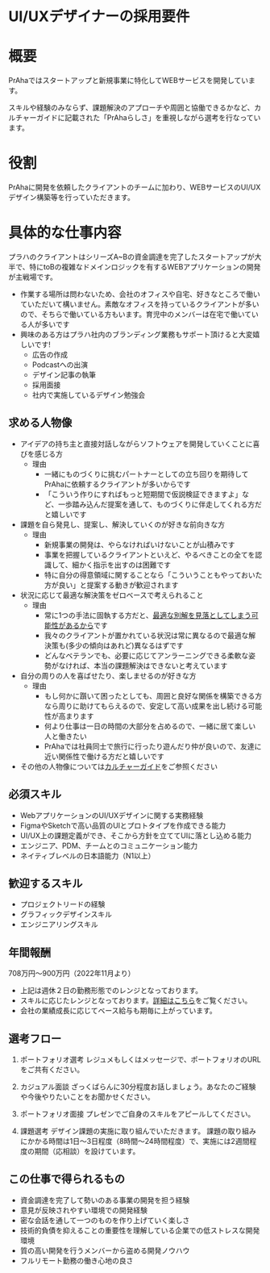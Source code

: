 # UI/UXデザイナーの採用要件

# 概要
PrAhaではスタートアップと新規事業に特化してWEBサービスを開発しています。

スキルや経験のみならず、課題解決のアプローチや周囲と協働できるかなど、カルチャーガイドに記載された「PrAhaらしさ」を重視しながら選考を行なっています。

# 役割
PrAhaに開発を依頼したクライアントのチームに加わり、WEBサービスのUI/UXデザイン構築等を行っていただきます。

# 具体的な仕事内容
プラハのクライアントはシリーズA~Bの資金調達を完了したスタートアップが大半で、特にtoBの複雑なドメインロジックを有するWEBアプリケーションの開発が主戦場です。

- 作業する場所は問わないため、会社のオフィスや自宅、好きなところで働いていただいて構いません。素敵なオフィスを持っているクライアントが多いので、そちらで働いている方もいます。育児中のメンバーは在宅で働いている人が多いです
- 興味のある方はプラハ社内のブランディング業務もサポート頂けると大変嬉しいです!
  - 広告の作成
  - Podcastへの出演
  - デザイン記事の執筆
  - 採用面接
  - 社内で実施しているデザイン勉強会

## 求める人物像
- アイデアの持ち主と直接対話しながらソフトウェアを開発していくことに喜びを感じる方
  - 理由
    - 一緒にものづくりに挑むパートナーとしての立ち回りを期待してPrAhaに依頼するクライアントが多いからです
    - 「こういう作りにすればもっと短期間で仮説検証できますよ」など、一歩踏み込んだ提案を通して、ものづくりに伴走してくれる方だと嬉しいです
- 課題を自ら発見し、提案し、解決していくのが好きな前向きな方
  - 理由
    - 新規事業の開発は、やらなければいけないことが山積みです
    - 事業を把握しているクライアントといえど、やるべきことの全てを認識して、細かく指示を出すのは困難です
    - 特に自分の得意領域に関することなら「こういうこともやっておいた方が良い」と提案する動きが歓迎されます
- 状況に応じて最適な解決策をゼロベースで考えられること
  - 理由
    - 常に1つの手法に固執する方だと、[最適な別解を見落としてしまう可能性があるから](https://www.google.com/search?q=%E3%83%8F%E3%83%B3%E3%83%9E%E3%83%BC%E3%81%97%E3%81%8B%E6%8C%81%E3%81%A3%E3%81%A6%E3%81%84%E3%81%AA%E3%81%91%E3%82%8C%E3%81%B0%E5%85%A8%E3%81%A6%E3%81%8C%E9%87%98%E3%81%AE%E3%82%88%E3%81%86%E3%81%AB%E8%A6%8B%E3%81%88%E3%82%8B&oq=%E3%83%8F%E3%83%B3%E3%83%9E%E3%83%BC%E3%81%97%E3%81%8B%E6%8C%81%E3%81%A3%E3%81%A6%E3%81%84%E3%81%AA%E3%81%91%E3%82%8C%E3%81%B0%E5%85%A8%E3%81%A6%E3%81%8C%E9%87%98%E3%81%AE%E3%82%88%E3%81%86%E3%81%AB%E8%A6%8B%E3%81%88%E3%82%8B&aqs=chrome..69i57.6400j0j4&sourceid=chrome&ie=UTF-8)です
    - 我々のクライアントが置かれている状況は常に異なるので最適な解決策も(多少の傾向はあれど)異なるはずです
    - どんなベテランでも、必要に応じてアンラーニングできる柔軟な姿勢がなければ、本当の課題解決はできないと考えています
- 自分の周りの人を喜ばせたり、楽しませるのが好きな方
  - 理由
    - もし何かに躓いて困ったとしても、周囲と良好な関係を構築できる方なら周りに助けてもらえるので、安定して高い成果を出し続ける可能性が高まります
    - 何より仕事は一日の時間の大部分を占めるので、一緒に居て楽しい人と働きたい
    - PrAhaでは社員同士で旅行に行ったり遊んだり仲が良いので、友達に近い関係性で働ける方だと嬉しいです
- その他の人物像については[カルチャーガイド](/for-external/culture)をご参照ください

## 必須スキル
- WebアプリケーションのUI/UXデザインに関する実務経験
- FigmaやSketchで高い品質のUIとプロトタイプを作成できる能力
- UI/UX上の課題定義ができ、そこから方針を立ててUIに落とし込める能力
- エンジニア、PDM、チームとのコミュニケーション能力
- ネイティブレベルの日本語能力（N1以上） 

## 歓迎するスキル
- プロジェクトリードの経験
- グラフィックデザインスキル
- エンジニアリングスキル

## 年間報酬
708万円～900万円（2022年11月より）

- 上記は週休２日の勤務形態でのレンジとなっております。
- スキルに応じたレンジとなっております。[詳細はこちら](/for-external/company-system/evaluation)をご覧ください。
- 会社の業績成長に応じてベース給与も期毎に上がっています。

## 選考フロー
1. ポートフォリオ選考
レジュメもしくはメッセージで、ポートフォリオのURLをご共有ください。

2. カジュアル面談
ざっくばらんに30分程度お話しましょう。あなたのご経験や今後やりたいことをお聞かせください。

3. ポートフォリオ面接
プレゼンでご自身のスキルをアピールしてください。

4. 課題選考
デザイン課題の実施に取り組んでいただきます。
課題の取り組みにかかる時間は1日～3日程度（8時間～24時間程度）で、実施には2週間程度の期間（応相談）を設けています。


## この仕事で得られるもの
- 資金調達を完了して勢いのある事業の開発を担う経験
- 意見が反映されやすい環境での開発経験
- 密な会話を通して一つのものを作り上げていく楽しさ
- 技術的負債を抑えることの重要性を理解している企業での低ストレスな開発環境
- 質の高い開発を行うメンバーから盗める開発ノウハウ
- フルリモート勤務の働き心地の良さ
